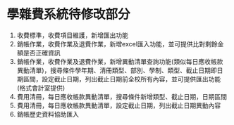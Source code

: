 # 
# 學雜費系統待修改部分
1.	收費標準，收費項目維護，新增匯出功能
2.	銷帳作業，收費作業及退費作業，新增excel匯入功能，並可提供比對剩餘金額是否正確資訊
3.	銷帳作業，收費作業及退費作業，新增異動清單查詢功能(類似每日應收帳款異動清單)，搜尋條件學年期、清冊類型、部別、學制、類型、截止日期即日期區間，設定截止日期，列出截止日期前全校所有內容，並可提供匯出功能(格式會計室提供)
4.	費用清冊，每日應收帳款異動清單，搜尋條件新增類型、截止日期，日期區間
5.	費用清冊，每日應收帳款異動清單，設定截止日期，列出截止日期異動內容
6.	銷帳歷史資料協助匯入
